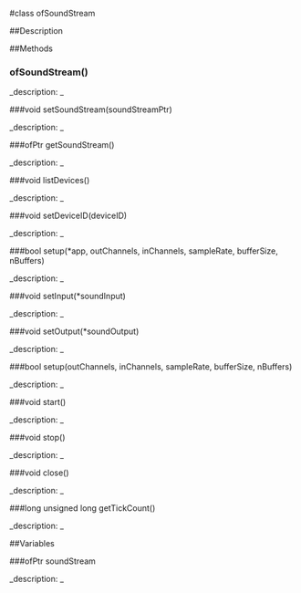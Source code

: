 #class ofSoundStream


##Description






















##Methods



### ofSoundStream()

<!--

_syntax: ofSoundStream()_

_name: ofSoundStream_

_returns: _

_returns_description: _

_parameters: _

_access: public_

_version_started: 007_

_version_deprecated: _

_summary: _

_constant: False_

_static: no_

_visible: True_

_advanced: False_



-->

_description: _














###void setSoundStream(soundStreamPtr)

<!--

_syntax: setSoundStream(soundStreamPtr)_

_name: setSoundStream_

_returns: void_

_returns_description: _

_parameters: ofPtr< ofBaseSoundStream > soundStreamPtr_

_access: public_

_version_started: 007_

_version_deprecated: _

_summary: _

_constant: False_

_static: no_

_visible: True_

_advanced: False_



-->

_description: _














###ofPtr getSoundStream()

<!--

_syntax: getSoundStream()_

_name: getSoundStream_

_returns: ofPtr_

_returns_description: _

_parameters: _

_access: public_

_version_started: 007_

_version_deprecated: _

_summary: _

_constant: False_

_static: no_

_visible: True_

_advanced: False_



-->

_description: _














###void listDevices()

<!--

_syntax: listDevices()_

_name: listDevices_

_returns: void_

_returns_description: _

_parameters: _

_access: public_

_version_started: 007_

_version_deprecated: _

_summary: _

_constant: False_

_static: no_

_visible: True_

_advanced: False_



-->

_description: _














###void setDeviceID(deviceID)

<!--

_syntax: setDeviceID(deviceID)_

_name: setDeviceID_

_returns: void_

_returns_description: _

_parameters: int deviceID_

_access: public_

_version_started: 007_

_version_deprecated: _

_summary: _

_constant: False_

_static: no_

_visible: True_

_advanced: False_



-->

_description: _














###bool setup(*app, outChannels, inChannels, sampleRate, bufferSize, nBuffers)

<!--

_syntax: setup(*app, outChannels, inChannels, sampleRate, bufferSize, nBuffers)_

_name: setup_

_returns: bool_

_returns_description: _

_parameters: ofBaseApp *app, int outChannels, int inChannels, int sampleRate, int bufferSize, int nBuffers_

_access: public_

_version_started: 007_

_version_deprecated: _

_summary: _

_constant: False_

_static: no_

_visible: True_

_advanced: False_



-->

_description: _














###void setInput(*soundInput)

<!--

_syntax: setInput(*soundInput)_

_name: setInput_

_returns: void_

_returns_description: _

_parameters: ofBaseSoundInput *soundInput_

_access: public_

_version_started: 007_

_version_deprecated: _

_summary: _

_constant: False_

_static: no_

_visible: True_

_advanced: False_



-->

_description: _














###void setOutput(*soundOutput)

<!--

_syntax: setOutput(*soundOutput)_

_name: setOutput_

_returns: void_

_returns_description: _

_parameters: ofBaseSoundOutput *soundOutput_

_access: public_

_version_started: 007_

_version_deprecated: _

_summary: _

_constant: False_

_static: no_

_visible: True_

_advanced: False_



-->

_description: _














###bool setup(outChannels, inChannels, sampleRate, bufferSize, nBuffers)

<!--

_syntax: setup(outChannels, inChannels, sampleRate, bufferSize, nBuffers)_

_name: setup_

_returns: bool_

_returns_description: _

_parameters: int outChannels, int inChannels, int sampleRate, int bufferSize, int nBuffers_

_access: public_

_version_started: 007_

_version_deprecated: _

_summary: _

_constant: False_

_static: no_

_visible: True_

_advanced: False_



-->

_description: _














###void start()

<!--

_syntax: start()_

_name: start_

_returns: void_

_returns_description: _

_parameters: _

_access: public_

_version_started: 007_

_version_deprecated: _

_summary: _

_constant: False_

_static: no_

_visible: True_

_advanced: False_



-->

_description: _














###void stop()

<!--

_syntax: stop()_

_name: stop_

_returns: void_

_returns_description: _

_parameters: _

_access: public_

_version_started: 007_

_version_deprecated: _

_summary: _

_constant: False_

_static: no_

_visible: True_

_advanced: False_



-->

_description: _














###void close()

<!--

_syntax: close()_

_name: close_

_returns: void_

_returns_description: _

_parameters: _

_access: public_

_version_started: 007_

_version_deprecated: _

_summary: _

_constant: False_

_static: no_

_visible: True_

_advanced: False_



-->

_description: _














###long unsigned long getTickCount()

<!--

_syntax: getTickCount()_

_name: getTickCount_

_returns: long unsigned long_

_returns_description: _

_parameters: _

_access: public_

_version_started: 007_

_version_deprecated: _

_summary: _

_constant: False_

_static: no_

_visible: True_

_advanced: False_



-->

_description: _














##Variables



###ofPtr soundStream

<!--

_name: soundStream_

_type: ofPtr_

_access: protected_

_version_started: 007_

_version_deprecated: _

_summary: _

_visible: True_

_constant: True_

_advanced: False_



-->

_description: _














